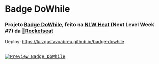 # Badge DoWhile
### Projeto [Badge DoWhile](https://www.figma.com/community/file/1031698737363668691), feito na [NLW Heat](https://efficient-sloth-d85.notion.site/NLW-Heat-daaa092e1eeb42ff929151d2807c8231) (Next Level Week #7) da [:rocket:Rocketseat](https://www.rocketseat.com.br)
 
Deploy: https://luizgustavoabreu.github.io/badge-dowhile
<br><br>
 
<kbd>[![Preview Badge DoWhile](https://user-images.githubusercontent.com/72631018/166686275-b454c3e5-3fae-475d-acf5-7cbe0840311b.png)](https://luizgustavoabreu.github.io/badge-dowhile)</kbd>